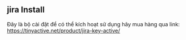 ## jira Install 

Đây là bộ cài đặt để có thể kích hoạt sử dụng hãy mua hàng qua link: https://tinyactive.net/product/jira-key-active/